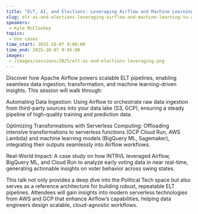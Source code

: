 ```yaml
---
title: "ELT, AI, and Elections: Leveraging Airflow and Machine Learning to Analyze Voting Behavior at INTRVL"
slug: elt-ai-and-elections-leveraging-airflow-and-machine-learning-to-analyze-voting-behavior-at-intrvl
speakers:
 - Kyle McCluskey
topics:
 - Use cases
time_start: 2025-10-07 9:00:00
time_end: 2025-10-07 9:45:00
images:
 - /images/sessions/2025/elt-ai-and-elections-leveraging.png
---
```


Discover how Apache Airflow powers scalable ELT pipelines, enabling seamless data ingestion, transformation, and machine learning-driven insights. This session will walk through:

Automating Data Ingestion: Using Airflow to orchestrate raw data ingestion from third-party sources into your data lake (S3, GCP), ensuring a steady pipeline of high-quality training and prediction data.

Optimizing Transformations with Serverless Computing: Offloading intensive transformations to serverless functions (GCP Cloud Run, AWS Lambda) and machine learning models (BigQuery ML, Sagemaker), integrating their outputs seamlessly into Airflow workflows.

Real-World Impact: A case study on how INTRVL leveraged Airflow, BigQuery ML, and Cloud Run to analyze early voting data in near real-time, generating actionable insights on voter behavior across swing states.

This talk not only provides a deep dive into the Political Tech space but also serves as a reference architecture for building robust, repeatable ELT pipelines. Attendees will gain insights into modern serverless technologies from AWS and GCP that enhance Airflow’s capabilities, helping data engineers design scalable, cloud-agnostic workflows.